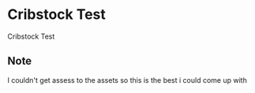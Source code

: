 # Cribstock Test

Cribstock Test

## Note

I couldn't get assess to the assets so this is the best i could come up with